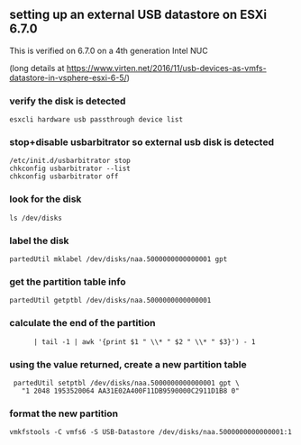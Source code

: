 
## setting up an external USB datastore on ESXi 6.7.0

This is verified on 6.7.0 on a 4th generation Intel NUC

(long details at https://www.virten.net/2016/11/usb-devices-as-vmfs-datastore-in-vsphere-esxi-6-5/)

### verify the disk is detected
  `esxcli hardware usb passthrough device list`

### stop+disable usbarbitrator so external usb disk is detected
   ```
   /etc/init.d/usbarbitrator stop
   chkconfig usbarbitrator --list
   chkconfig usbarbitrator off
   ```
### look for the disk
   `ls /dev/disks`
  
### label the disk
  `partedUtil mklabel /dev/disks/naa.5000000000000001 gpt`

### get the partition table info
  `partedUtil getptbl /dev/disks/naa.5000000000000001`

### calculate the end of the partition
  ```eval expr $(partedUtil getptbl /dev/disks/naa.5000000000000001 \
        | tail -1 | awk '{print $1 " \\* " $2 " \\* " $3}') - 1
  ```

### using the value returned, create a new partition table
  ```
   partedUtil setptbl /dev/disks/naa.5000000000000001 gpt \
     "1 2048 1953520064 AA31E02A400F11DB9590000C2911D1B8 0"
  ```

### format the new partition
  `vmkfstools -C vmfs6 -S USB-Datastore /dev/disks/naa.5000000000000001:1`
